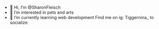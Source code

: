 - 👋 Hi, I’m @SharonFleisch
- 👀 I’m interested in pets and arts
- 🌱 I’m currently learning web development
  Find me on ig: Tiggernina_  to socialize 
<!---
SharonFleisch/SharonFleisch is a ✨ special ✨ repository because its `README.md` (this file) appears on your GitHub profile.
You can click the Preview link to take a look at your changes.
--->

